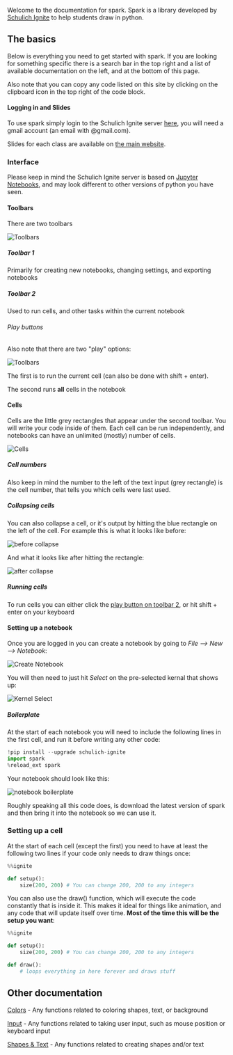 Welcome to the documentation for spark. Spark is a library developed by [Schulich Ignite](https://schulichignite.com) to help students draw in python.

## The basics

Below is everything you need to get started with spark. If you are looking for something specific there is a search bar in the top right and a list of available documentation on the left, and at the bottom of this page. 

Also note that you can copy any code listed on this site by clicking on the clipboard icon in the top right of the code block.

#### Logging in and Slides

To use spark simply login to the Schulich Ignite server [here](https://ignite.aranite.com/), you will need a gmail account (an email with @gmail.com).

Slides for each class are available on [the main website](https://schulichignite.com/#sessions-slides).

### Interface

Please keep in mind the Schulich Ignite server is based on [Jupyter Notebooks](https://jupyter.org/), and may look different to other versions of python you have seen.

#### Toolbars

There are two toolbars

![Toolbars](img/toolbars.png)

##### Toolbar 1

Primarily for creating new notebooks, changing settings, and exporting notebooks

##### Toolbar 2

Used to run cells, and other tasks within the current notebook


###### Play buttons

Also note that there are two "play" options:

![Toolbars](img/toolbar_2_play_buttons.png)

The first is to run the current cell (can also be done with shift + enter).

The second runs **all** cells in the notebook

#### Cells

Cells are the little grey rectangles that appear under the second toolbar. You will write your code inside of them. Each cell can be run independently, and notebooks can have an unlimited (mostly) number of cells.

![Cells](img/cells.png)

##### Cell numbers

Also keep in mind the number to the left of the text input (grey rectangle) is the cell number, that tells you which cells were last used.

##### Collapsing cells

You can also collapse a cell, or it's output by hitting the blue rectangle on the left of the cell. For example this is what it looks like before:

![before collapse](img/before_collapse.png)

And what it looks like after hitting the rectangle:

![after collapse](img/after_collapse.png)

##### Running cells

To run cells you can either click the [play button on toolbar 2](#play-buttons), or hit shift + enter on your keyboard

#### Setting up a notebook 

Once you are logged in you can create a notebook by going to *File --> New --> Notebook*:

![Create Notebook](img/create_notebook.png)

You will then need to just hit *Select* on the pre-selected kernal that shows up:

![Kernel Select](img/kernel.png)

##### Boilerplate

At the start of each notebook you will need to include the following lines in the first cell, and run it before writing any other code:

```python
!pip install --upgrade schulich-ignite
import spark
%reload_ext spark
```

Your notebook should look like this:

![notebook boilerplate](img/notebook_boilerplate.png)

Roughly speaking all this code does, is download the latest version of spark and then bring it into the notebook so we can use it.

### Setting up a cell

At the start of each cell (except the first) you need to have at least the following two lines if your code only needs to draw things once:

```python
%%ignite

def setup():
    size(200, 200) # You can change 200, 200 to any integers
```

You can also use the draw() function, which will execute the code constantly that is inside it. This makes it ideal for things like animation, and any code that will update itself over time. **Most of the time this will be the setup you want**:

```python
%%ignite

def setup():
    size(200, 200) # You can change 200, 200 to any integers

def draw():
    # loops everything in here forever and draws stuff
```

## Other documentation

[Colors](color.md) - Any functions related to coloring shapes, text, or background

[Input](input.md) - Any functions related to taking user input, such as mouse position or keyboard input

[Shapes & Text](shapes_text.md) - Any functions related to creating shapes and/or text
